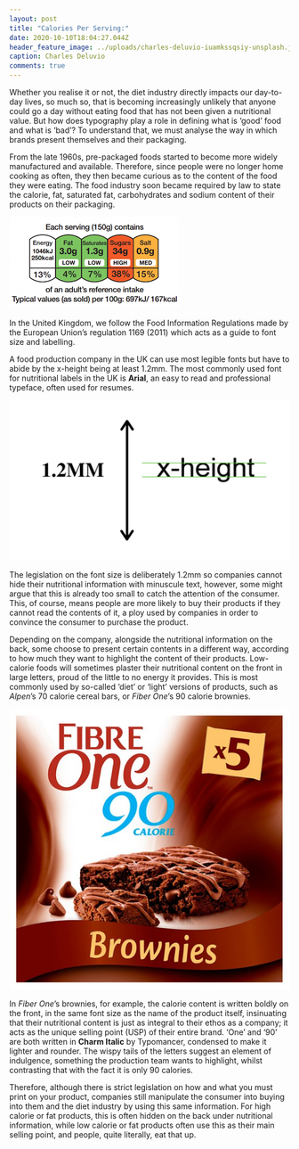 ```yaml
---
layout: post
title: "Calories Per Serving:"
date: 2020-10-10T18:04:27.044Z
header_feature_image: ../uploads/charles-deluvio-iuamkssqsiy-unsplash.jpg
caption: Charles Deluvio
comments: true
---
```

Whether you realise it or not, the diet industry directly impacts our day-to-day lives, so much so, that is becoming increasingly unlikely that anyone could go a day without eating food that has not been given a nutritional value. But how does typography play a role in defining what is ‘good’ food and what is ‘bad’? To understand that, we must analyse the way in which brands present themselves and their packaging.

From the late 1960s, pre-packaged foods started to become more widely manufactured and available. Therefore, since people were no longer home cooking as often, they then became curious as to the content of the food they were eating. The food industry soon became required by law to state the calorie, fat, saturated fat, carbohydrates and sodium content of their products on their packaging.

![highspeedtraining.com](../uploads/nig.png)

In the United Kingdom, we follow the Food Information Regulations made by the European Union’s regulation 1169 (2011) which acts as a guide to font size and labelling.

A food production company in the UK can use most legible fonts but have to abide by the x-height being at least 1.2mm. The most commonly used font for nutritional labels in the UK is **Arial**, an easy to read and professional typeface, often used for resumes.

![](../uploads/add-a-subheading.jpg)

The legislation on the font size is deliberately 1.2mm so companies cannot hide their nutritional information with minuscule text, however, some might argue that this is already too small to catch the attention of the consumer. This, of course, means people are more likely to buy their products if they cannot read the contents of it, a ploy used by companies in order to convince the consumer to purchase the product.

Depending on the company, alongside the nutritional information on the back, some choose to present certain contents in a different way, according to how much they want to highlight the content of their products. Low-calorie foods will sometimes plaster their nutritional content on the front in large letters, proud of the little to no energy it provides. This is most commonly used by so-called ‘diet’ or ‘light’ versions of products, such as *Alpen*’s 70 calorie cereal bars, or *Fiber One*’s 90 calorie brownies.

![](../uploads/fiber-one.jpeg)

In *Fiber One*’s brownies, for example, the calorie content is written boldly on the front, in the same font size as the name of the product itself, insinuating that their nutritional content is just as integral to their ethos as a company; it acts as the unique selling point (USP) of their entire brand. ‘One’ and ‘90’ are both written in **Charm Italic** by Typomancer, condensed to make it lighter and rounder. The wispy tails of the letters suggest an element of indulgence, something the production team wants to highlight, whilst contrasting that with the fact it is only 90 calories.

Therefore, although there is strict legislation on how and what you must print on your product, companies still manipulate the consumer into buying into them and the diet industry by using this same information. For high calorie or fat products, this is often hidden on the back under nutritional information, while low calorie or fat products often use this as their main selling point, and people, quite literally, eat that up.